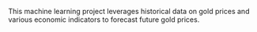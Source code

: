 This machine learning project leverages historical data on gold prices and various economic indicators to forecast future gold prices. 
